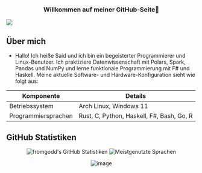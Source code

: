 <div align="center">
  <h3>Willkommen auf meiner GitHub-Seite👋</h3>
</div>

![](https://komarev.com/ghpvc/?username=fromgodd)

## Über mich
- Hallo! Ich heiße Said und ich bin ein begeisterter Programmierer und Linux-Benutzer. Ich praktiziere Datenwissenschaft mit Polars, Spark, Pandas und NumPy und lerne funktionale Programmierung mit F# und Haskell. Meine aktuelle Software- und Hardware-Konfiguration sieht wie folgt aus:
 
| Komponente      | Details                                     |
|-----------------|---------------------------------------------|
| Betriebssystem  | Arch Linux, Windows 11                      |
| Programmiersprachen | Rust, C, Python, Haskell, F#, Bash, Go, R  |

## GitHub Statistiken
<p align="center">
  <img src="https://github-readme-stats.vercel.app/api?username=fromgodd&show_icons=true&theme=radical" alt="fromgodd's GitHub Statistiken" />
  <img src="https://github-readme-stats.vercel.app/api/top-langs/?username=fromgodd&theme=radical&layout=compact" alt="Meistgenutzte Sprachen" />
 
</p>

<div align="center">
  <img src="https://github.com/fromgodd/fromgodd/assets/97128346/cbec0882-0535-43a4-8fbb-8c0eeb8cf819" alt="image" style="max-width: 100%; height: auto;">
</div>

